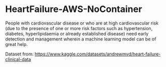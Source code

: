 # HeartFailure-AWS-NoContainer
People with cardiovascular disease or who are at high cardiovascular risk (due to the presence of one or more risk factors such as hypertension, diabetes, hyperlipidaemia or already established disease) need early detection and management wherein a machine learning model can be of great help.


Dataset from: https://www.kaggle.com/datasets/andrewmvd/heart-failure-clinical-data
